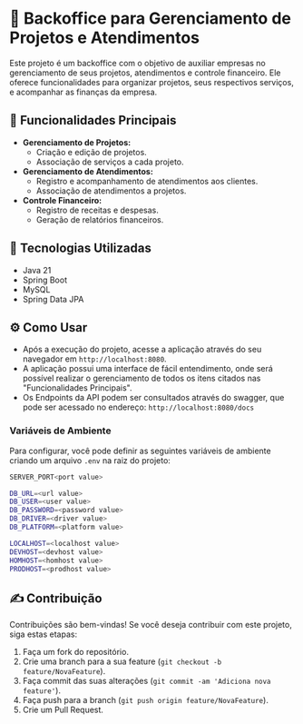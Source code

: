 # 📌 Backoffice para Gerenciamento de Projetos e Atendimentos

Este projeto é um backoffice com o objetivo de auxiliar empresas no gerenciamento de seus projetos, atendimentos e controle financeiro. Ele oferece funcionalidades para organizar projetos, seus respectivos serviços, e acompanhar as finanças da empresa.

## 🚀 Funcionalidades Principais

* **Gerenciamento de Projetos:**
    * Criação e edição de projetos.
    * Associação de serviços a cada projeto.
* **Gerenciamento de Atendimentos:**
    * Registro e acompanhamento de atendimentos aos clientes.
    * Associação de atendimentos a projetos.
* **Controle Financeiro:**
    * Registro de receitas e despesas.
    * Geração de relatórios financeiros.

## 🔧 Tecnologias Utilizadas

* Java 21
* Spring Boot
* MySQL
* Spring Data JPA

## ⚙️ Como Usar

* Após a execução do projeto, acesse a aplicação através do seu navegador em `http://localhost:8080`.
* A aplicação possui uma interface de fácil entendimento, onde será possível realizar o gerenciamento de todos os itens citados nas "Funcionalidades Principais".
* Os Endpoints da API podem ser consultados através do swagger, que pode ser acessado no endereço: `http://localhost:8080/docs`

### Variáveis de Ambiente
Para configurar, você pode definir as seguintes variáveis de ambiente criando um arquivo `.env` na raiz do projeto:

```bash
SERVER_PORT<port value>

DB_URL=<url value>
DB_USER=<user value>
DB_PASSWORD=<password value>
DB_DRIVER=<driver value>
DB_PLATFORM=<platform value>

LOCALHOST=<localhost value>
DEVHOST=<devhost value>
HOMHOST=<homhost value>
PRODHOST=<prodhost value>
```

## ✍️ Contribuição

Contribuições são bem-vindas! Se você deseja contribuir com este projeto, siga estas etapas:

1.  Faça um fork do repositório.
2.  Crie uma branch para a sua feature (`git checkout -b feature/NovaFeature`).
3.  Faça commit das suas alterações (`git commit -am 'Adiciona nova feature'`).
4.  Faça push para a branch (`git push origin feature/NovaFeature`).
5.  Crie um Pull Request.